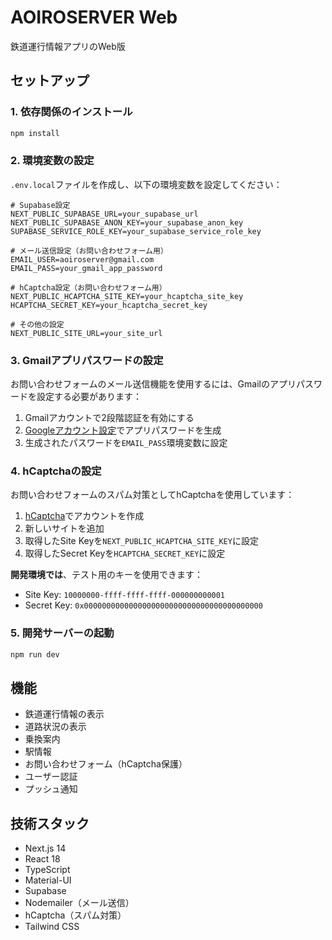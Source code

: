 # AOIROSERVER Web

鉄道運行情報アプリのWeb版

## セットアップ

### 1. 依存関係のインストール

```bash
npm install
```

### 2. 環境変数の設定

`.env.local`ファイルを作成し、以下の環境変数を設定してください：

```env
# Supabase設定
NEXT_PUBLIC_SUPABASE_URL=your_supabase_url
NEXT_PUBLIC_SUPABASE_ANON_KEY=your_supabase_anon_key
SUPABASE_SERVICE_ROLE_KEY=your_supabase_service_role_key

# メール送信設定（お問い合わせフォーム用）
EMAIL_USER=aoiroserver@gmail.com
EMAIL_PASS=your_gmail_app_password

# hCaptcha設定（お問い合わせフォーム用）
NEXT_PUBLIC_HCAPTCHA_SITE_KEY=your_hcaptcha_site_key
HCAPTCHA_SECRET_KEY=your_hcaptcha_secret_key

# その他の設定
NEXT_PUBLIC_SITE_URL=your_site_url
```

### 3. Gmailアプリパスワードの設定

お問い合わせフォームのメール送信機能を使用するには、Gmailのアプリパスワードを設定する必要があります：

1. Gmailアカウントで2段階認証を有効にする
2. [Googleアカウント設定](https://myaccount.google.com/apppasswords)でアプリパスワードを生成
3. 生成されたパスワードを`EMAIL_PASS`環境変数に設定

### 4. hCaptchaの設定

お問い合わせフォームのスパム対策としてhCaptchaを使用しています：

1. [hCaptcha](https://www.hcaptcha.com/)でアカウントを作成
2. 新しいサイトを追加
3. 取得したSite Keyを`NEXT_PUBLIC_HCAPTCHA_SITE_KEY`に設定
4. 取得したSecret Keyを`HCAPTCHA_SECRET_KEY`に設定

**開発環境では**、テスト用のキーを使用できます：
- Site Key: `10000000-ffff-ffff-ffff-000000000001`
- Secret Key: `0x0000000000000000000000000000000000000000`

### 5. 開発サーバーの起動

```bash
npm run dev
```

## 機能

- 鉄道運行情報の表示
- 道路状況の表示
- 乗換案内
- 駅情報
- お問い合わせフォーム（hCaptcha保護）
- ユーザー認証
- プッシュ通知

## 技術スタック

- Next.js 14
- React 18
- TypeScript
- Material-UI
- Supabase
- Nodemailer（メール送信）
- hCaptcha（スパム対策）
- Tailwind CSS
